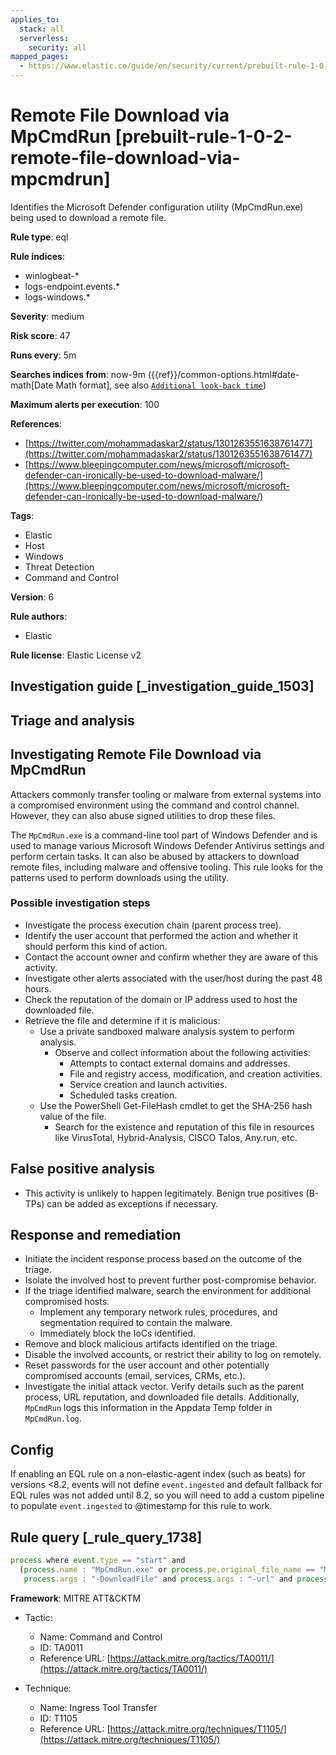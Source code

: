 ```yaml
---
applies_to:
  stack: all
  serverless:
    security: all
mapped_pages:
  - https://www.elastic.co/guide/en/security/current/prebuilt-rule-1-0-2-remote-file-download-via-mpcmdrun.html
---
```


# Remote File Download via MpCmdRun [prebuilt-rule-1-0-2-remote-file-download-via-mpcmdrun]

Identifies the Microsoft Defender configuration utility (MpCmdRun.exe) being used to download a remote file.

**Rule type**: eql

**Rule indices**:

* winlogbeat-*
* logs-endpoint.events.*
* logs-windows.*

**Severity**: medium

**Risk score**: 47

**Runs every**: 5m

**Searches indices from**: now-9m ({{ref}}/common-options.html#date-math[Date Math format], see also [`Additional look-back time`](docs-content://solutions/security/detect-and-alert/create-detection-rule.md#rule-schedule))

**Maximum alerts per execution**: 100

**References**:

* [https://twitter.com/mohammadaskar2/status/1301263551638761477](https://twitter.com/mohammadaskar2/status/1301263551638761477)
* [https://www.bleepingcomputer.com/news/microsoft/microsoft-defender-can-ironically-be-used-to-download-malware/](https://www.bleepingcomputer.com/news/microsoft/microsoft-defender-can-ironically-be-used-to-download-malware/)

**Tags**:

* Elastic
* Host
* Windows
* Threat Detection
* Command and Control

**Version**: 6

**Rule authors**:

* Elastic

**Rule license**: Elastic License v2

## Investigation guide [_investigation_guide_1503]

## Triage and analysis

## Investigating Remote File Download via MpCmdRun

Attackers commonly transfer tooling or malware from external systems into a compromised environment using the command
and control channel. However, they can also abuse signed utilities to drop these files.

The `MpCmdRun.exe` is a command-line tool part of Windows Defender and is used to manage various Microsoft Windows
Defender Antivirus settings and perform certain tasks. It can also be abused by attackers to download remote files,
including malware and offensive tooling. This rule looks for the patterns used to perform downloads using the utility.

### Possible investigation steps

- Investigate the process execution chain (parent process tree).
- Identify the user account that performed the action and whether it should perform this kind of action.
- Contact the account owner and confirm whether they are aware of this activity.
- Investigate other alerts associated with the user/host during the past 48 hours.
- Check the reputation of the domain or IP address used to host the downloaded file.
- Retrieve the file and determine if it is malicious:
  - Use a private sandboxed malware analysis system to perform analysis.
    - Observe and collect information about the following activities:
      - Attempts to contact external domains and addresses.
      - File and registry access, modification, and creation activities.
      - Service creation and launch activities.
      - Scheduled tasks creation.
  - Use the PowerShell Get-FileHash cmdlet to get the SHA-256 hash value of the file.
    - Search for the existence and reputation of this file in resources like VirusTotal, Hybrid-Analysis, CISCO Talos, Any.run, etc.

## False positive analysis

- This activity is unlikely to happen legitimately. Benign true positives (B-TPs) can be added as exceptions if necessary.

## Response and remediation

- Initiate the incident response process based on the outcome of the triage.
- Isolate the involved host to prevent further post-compromise behavior.
- If the triage identified malware, search the environment for additional compromised hosts.
  - Implement any temporary network rules, procedures, and segmentation required to contain the malware.
  - Immediately block the IoCs identified.
- Remove and block malicious artifacts identified on the triage.
- Disable the involved accounts, or restrict their ability to log on remotely.
- Reset passwords for the user account and other potentially compromised accounts (email, services, CRMs, etc.).
- Investigate the initial attack vector.
Verify details such as the parent process, URL reputation, and downloaded file details. Additionally, `MpCmdRun` logs this information in the Appdata Temp folder in `MpCmdRun.log`.


## Config

If enabling an EQL rule on a non-elastic-agent index (such as beats) for versions <8.2, events will not define `event.ingested` and default fallback for EQL rules was not added until 8.2, so you will need to add a custom pipeline to populate `event.ingested` to @timestamp for this rule to work.

## Rule query [_rule_query_1738]

```js
process where event.type == "start" and
  (process.name : "MpCmdRun.exe" or process.pe.original_file_name == "MpCmdRun.exe") and
   process.args : "-DownloadFile" and process.args : "-url" and process.args : "-path"
```

**Framework**: MITRE ATT&CKTM

* Tactic:

    * Name: Command and Control
    * ID: TA0011
    * Reference URL: [https://attack.mitre.org/tactics/TA0011/](https://attack.mitre.org/tactics/TA0011/)

* Technique:

    * Name: Ingress Tool Transfer
    * ID: T1105
    * Reference URL: [https://attack.mitre.org/techniques/T1105/](https://attack.mitre.org/techniques/T1105/)



